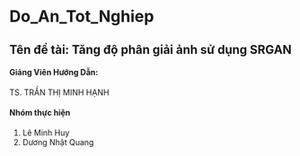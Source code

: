# Do_An_Tot_Nghiep
## Tên đề tài: Tăng độ phân giải ảnh sử dụng SRGAN

#### Giảng Viên Hướng Dẫn:
TS. TRẦN THỊ MINH HẠNH
#### Nhóm thực hiện
1. Lê Minh Huy
2. Dương Nhật Quang
